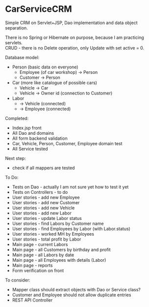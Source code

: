 # CarServiceCRM

<p>Simple CRM on Servlet+JSP, Dao implementation and data object separation.</p> 
<p>There is no Spring or Hibernate on purpose, because I am practicing servlets.<br/>
CRUD - there is no Delete operation, only Update with set active = 0.</p>

Database model:
<ul>
<li>Person (basic data on everyone)<ul></li>
<li>Employee (of car workshop) -> Person</li>
<li>Customer -> Person</li>
</ul>
<li>Car (more like catalogue of possible cars)<ul>
<li>Vehicle -> Car</li>
<li>Vehicle -> Owner id (connection to Customer)</li></ul></li>
<li>Labor<ul>
<li>-> Vehicle (connected)</li>
<li>-> Employee (connected)</li></ul></li>
</ul>

Completed:
* Index.jsp front
* All Dao and domains
* All form backend validation
* Car, Vehicle, Person, Customer, Employee domain test
* All Service tested

Next step:
* check if all mappers are tested

To Do:
* Tests on Dao - actually I am not sure yet how to test it yet
* Tests on Controllers - to do
* User stories - add new Employee
* User stories - add new Customer
* User stories - add new Vehicle
* User stories - add new Labor
* User stories - update Labor status
* User stories - find Labors by Customer name
* User stories - find Employees by Labor (with Labor.status)
* User stories - worked MH by Employees
* User stories - total profit by Labor
* Main page - current Labors
* Main page - all Customers by birthday and profit
* Main page - all Labors by date
* Main page - all Employees with details (Labor)
* Main page - reports
* Form verification on front


To consider:
* Mapper class should extract objects with Dao or Service class?
* Customer and Employee should not allow duplicate entries
* REST API Controller